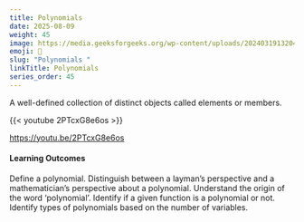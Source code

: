 ```yaml
---
title: Polynomials 
date: 2025-08-09
weight: 45
image: https://media.geeksforgeeks.org/wp-content/uploads/20240319132043/Polynomials.webp
emoji: 🧮
slug: "Polynomials "
linkTitle: Polynomials  
series_order: 45
---
```


A well-defined collection of distinct objects called elements or members.

{{< youtube 2PTcxG8e6os >}}

https://youtu.be/2PTcxG8e6os


#### Learning Outcomes

Define a polynomial.
Distinguish between a layman’s perspective and a mathematician’s perspective about a polynomial.
Understand the origin of the word ‘polynomial’.
Identify if a given function is a polynomial or not.
Identify types of polynomials based on the number of variables.